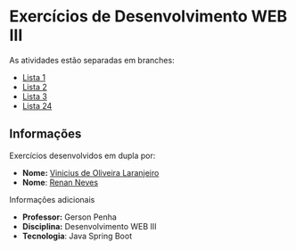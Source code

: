 # Exercícios de Desenvolvimento WEB III
As atividades estão separadas em branches:
- [Lista 1](https://github.com/noo-e/atv-autobots/tree/atv1)
- [Lista 2](https://github.com/noo-e/atv-autobots/tree/atv2)
- [Lista 3](https://github.com/noo-e/atv-autobots/tree/atv3)
- [Lista 24](https://github.com/noo-e/atv-autobots/tree/atv4)
## Informações
Exercícios desenvolvidos em dupla por:
- **Nome:** [Vinicius de Oliveira Laranjeiro](https://github.com/noo-e)
- **Nome**: [Renan Neves](https://github.com/Renan-Neves)

Informações adicionais
- **Professor:** Gerson Penha
- **Disciplina:** Desenvolvimento WEB III
- **Tecnologia**: Java Spring Boot
